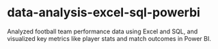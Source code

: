 # data-analysis-excel-sql-powerbi
Analyzed football team performance data using Excel and SQL, and visualized key metrics like player stats and match outcomes in Power BI.
